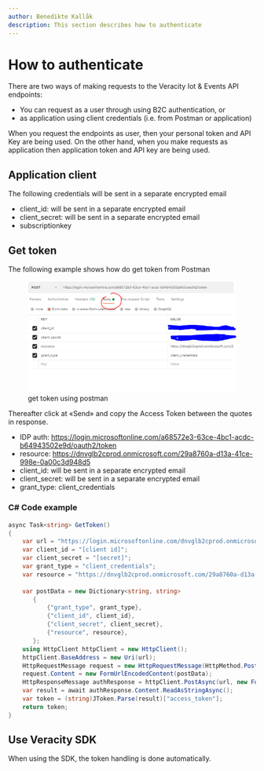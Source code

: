 ```yaml
---
author: Benedikte Kallåk
description: This section describes how to authenticate
---
```


# How to authenticate

There are two ways of making requests to the Veracity Iot & Events API endpoints:
* You can request as a user through using B2C authentication, or
* as application using client credentials (i.e. from Postman or application) 

When you request the endpoints as user, then your personal token and API Key are being used. On the other hand, when you make requests as application then application token and API key are being used.


## Application client
The following credentials will be sent in a separate encrypted email
- client_id: will be sent in a separate encrypted email
- client_secret: will be sent in a separate encrypted email
- subscriptionkey 

## Get token
The following example shows how do get token from Postman

<figure>
	<img src="assets/token1.png"/>
	<figcaption>get token using postman</figcaption>
</figure>

Thereafter click at «Send» and copy the Access Token between the quotes in response.

- IDP auth: https://login.microsoftonline.com/a68572e3-63ce-4bc1-acdc-b64943502e9d/oauth2/token
- resource: https://dnvglb2cprod.onmicrosoft.com/29a8760a-d13a-41ce-998e-0a00c3d948d5
- client_id: will be sent in a separate encrypted email
- client_secret: will be sent in a separate encrypted email
- grant_type: client_credentials

### C# Code example
```cs
async Task<string> GetToken()
{
    var url = "https://login.microsoftonline.com/dnvglb2cprod.onmicrosoft.com/oauth2/token";
    var client_id = "[client id]";
    var client_secret = "[secret]";
    var grant_type = "client_credentials";
    var resource = "https://dnvglb2cprod.onmicrosoft.com/29a8760a-d13a-41ce-998e-0a00c3d948d5";

    var postData = new Dictionary<string, string>
       {
           {"grant_type", grant_type},
           {"client_id", client_id},
           {"client_secret", client_secret},
           {"resource", resource},
       };
    using HttpClient httpClient = new HttpClient();
    httpClient.BaseAddress = new Uri(url);
    HttpRequestMessage request = new HttpRequestMessage(HttpMethod.Post, httpClient.BaseAddress);
    request.Content = new FormUrlEncodedContent(postData);
    HttpResponseMessage authResponse = httpClient.PostAsync(url, new FormUrlEncodedContent(postData)).Result;
    var result = await authResponse.Content.ReadAsStringAsync();
    var token = (string)JToken.Parse(result)["access_token"];
    return token;
}
```
## Use Veracity SDK
When using the SDK, the token handling is done automatically.
